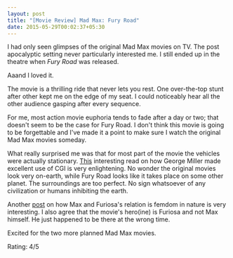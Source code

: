 ```yaml
---
layout: post
title: "[Movie Review] Mad Max: Fury Road"
date: 2015-05-29T00:02:37+05:30
---
```


I had only seen glimpses of the original Mad Max movies on TV.
The post apocalyptic setting never particularly interested me.
I still ended up in the theatre when *Fury Road* was released.

Aaand I loved it.

The movie is a thrilling ride that never lets you rest.
One over-the-top stunt after other kept me on the edge of my seat. 
I could noticeably hear all the other audience gasping after every sequence.

For me, most action movie euphoria tends to fade after a day or two; that doesn't seem to be the case for Fury Road.
I don't think this movie is going to be forgettable and I've made it a point to make sure I watch the original Mad Max movies someday.

What really surprised me was that for most part of the movie the vehicles were actually stationary.
[This](http://squaremans.com/fury-road/) interesting read on how George Miller made excellent use of CGI is very enlightening.
No wonder the original movies look very on-earth, while Fury Road looks like it takes place on some other planet.
The surroundings are too perfect. No sign whatsoever of any civilization or humans inhibiting the earth.

Another [post](http://humon.deviantart.com/journal/Mad-Max-femdom-explained-535890777) on how Max and Furiosa's relation is femdom in nature is very interesting.
I also agree that the movie's hero(ine) is Furiosa and not Max himself. He just happened to be there at the wrong time.

Excited for the two more planned Mad Max movies.

Rating: 4/5
